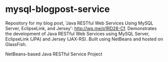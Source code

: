 mysql-blogpost-service
======================

  Repository for my blog post, 'Java RESTful Web Services Using MySQL Server, EclipseLink, and Jersey': http://wp.me/p1RD28-Cf.
  Demonstrates the development of Java RESTful Web Services using MySQL Server, EclipseLink (JPA) and Jersey (JAX-RS). Built using NetBeans and hosted on GlassFish.

  NetBeans-based Java RESTful Service Project
